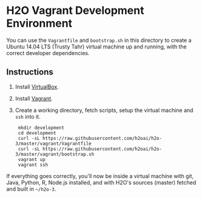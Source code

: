 # H2O Vagrant Development Environment

You can use the `Vagrantfile` and `bootstrap.sh` in this directory to create a Ubuntu 14.04 LTS (Trusty Tahr) virtual machine up and running, with the correct developer dependencies.


## Instructions 

1. Install [VirtualBox](https://www.virtualbox.org/).
2. Install [Vagrant](http://www.vagrantup.com/downloads).
3. Create a working directory, fetch scripts, setup the virtual machine and `ssh` into it.

        mkdir development
        cd development
        curl -sL https://raw.githubusercontent.com/h2oai/h2o-3/master/vagrant/Vagrantfile
        curl -sL https://raw.githubusercontent.com/h2oai/h2o-3/master/vagrant/bootstrap.sh
        vagrant up
        vagrant ssh

If everything goes correctly, you'll now be inside a virtual machine with git, Java, Python, R, Node.js installed, and with H2O's sources (master) fetched and built in `~/h2o-3`.


